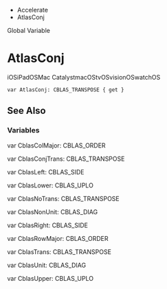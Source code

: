 

- Accelerate
-  AtlasConj 

Global Variable

# AtlasConj

iOSiPadOSMac CatalystmacOStvOSvisionOSwatchOS

``` source
var AtlasConj: CBLAS_TRANSPOSE { get }
```

## See Also

### Variables

var CblasColMajor: CBLAS_ORDER

var CblasConjTrans: CBLAS_TRANSPOSE

var CblasLeft: CBLAS_SIDE

var CblasLower: CBLAS_UPLO

var CblasNoTrans: CBLAS_TRANSPOSE

var CblasNonUnit: CBLAS_DIAG

var CblasRight: CBLAS_SIDE

var CblasRowMajor: CBLAS_ORDER

var CblasTrans: CBLAS_TRANSPOSE

var CblasUnit: CBLAS_DIAG

var CblasUpper: CBLAS_UPLO


